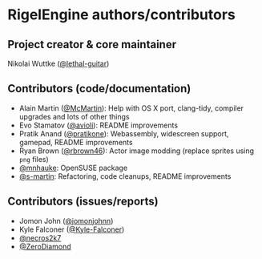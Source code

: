 # RigelEngine authors/contributors

## Project creator & core maintainer

Nikolai Wuttke ([@lethal-guitar](https://github.com/lethal-guitar))

## Contributors (code/documentation)

* Alain Martin ([@McMartin](https://github.com/McMartin)): Help with OS X port, clang-tidy, compiler upgrades and lots of other things
* Evo Stamatov ([@avioli](https://github.com/avioli)): README improvements
* Pratik Anand ([@pratikone](https://github.com/pratikone)): Webassembly, widescreen support, gamepad, README improvements
* Ryan Brown ([@rbrown46](https://github.com/rbrown46)): Actor image modding (replace sprites using `png` files)
* [@mnhauke](https://github.com/mnhauke): OpenSUSE package
* [@s-martin](https://github.com/s-martin): Refactoring, code cleanups, README improvements

## Contributors (issues/reports)

* Jomon John ([@jomonjohnn](https://github.com/jomonjohnn))
* Kyle Falconer ([@Kyle-Falconer](https://github.com/Kyle-Falconer))
* [@necros2k7](https://github.com/necros2k7)
* [@ZeroDiamond](https://github.com/ZeroDiamond)
